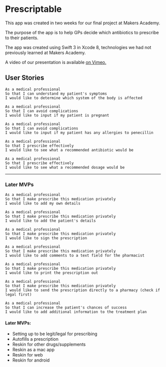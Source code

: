 # Prescriptable

This app was created in two weeks for our final project at Makers Academy. 

The purpose of the app is to help GPs decide which antibiotics to prescribe to their patients. 

The app was created using Swift 3 in Xcode 8, technologies we had not previously learned at Makers Academy. 

A video of our presentation is available [on Vimeo.](https://vimeo.com/203629195) 


## User Stories
```
As a medical professional
So that I can understand my patient's symptoms
I would like to determine which system of the body is affected
```

```
As a medical professional
So that I can avoid complications
I would like to input if my patient is pregnant
```

```
As a medical professional
So that I can avoid complications
I would like to input if my patient has any allergies to penecillin
```

```
As a medical professional
So that I prescribe effectively
I would like to see what a recommended antibiotic would be
```

```
As a medical professional
So that I prescribe effectively
I would like to see what a recommended dosage would be
```


--------
### Later MVPs

```
As a medical professional
So that I make prescribe this medication privately
I would like to add my own details
```

```
As a medical professional
So that I make prescribe this medication privately
I would like to add the patient's details
```

```
As a medical professional
So that I make prescribe this medication privately
I would like to sign the prescription
```

```
As a medical professional
So that I make prescribe this medication privately
I would like to add comments to a text field for the pharmacist
```

```
As a medical professional
So that I make prescribe this medication privately
I would like to print the prescription out
```

```
As a medical professional
So that I make prescribe this medication privately
I would like to send the prescription directly to a pharmacy (check if legal first)
```

```
As a medical professional
So that I can increase the patient's chances of success
I would like to add additional information to the treatment plan
```


#### Later MVPs:
- Setting up to be legit/legal for prescribing
- Autofills a prescription
- Reskin for other drugs/supplements
- Reskin as a mac app
- Reskin for web
- Reskin for android
